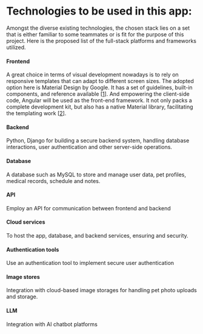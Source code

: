 # Technologies to be used in this app:

Amongst the diverse existing technologies, the chosen stack lies on a set that is either familiar to some teammates or is fit for the purpose of this project. Here is the proposed list of the full-stack platforms and frameworks utilized.

#### Frontend
A great choice in terms of visual development nowadays is to rely on responsive templates that can adapt to different screen sizes. The adopted option here is Material Design by Google. It has a set of guidelines, built-in components, and reference available [[1]].
And empowering the client-side code, Angular will be used as the front-end framework. It not only packs a complete development kit, but also has a native Material library, facilitating the templating work [[2]].

[1]: https://material.io/blog/material-io-redesign "Allin Reese, D. (2022) Magic, utility, and redesigning Material.io, Material Design. Available at: https://material.io/blog/material-io-redesign (Accessed: 11 July 2023)."
[2]: https://blog.angular.io/a-component-dev-kit-for-angular-9f06e3b4b3b4: "Elbourn, J. (2018) A component dev kit for angular, Medium. Available at: https://blog.angular.io/a-component-dev-kit-for-angular-9f06e3b4b3b4 (Accessed: 11 July 2023)."

#### Backend
Python, Django for building a secure backend system, handling database interactions, 
user authentication and other server-side operations.

#### Database
A database such as MySQL to store and manage user data, pet profiles, medical records, schedule and notes.

#### API
Employ an API for communication between frontend and backend

#### Cloud services
To host the app, database, and backend services, ensuring and security.

#### Authentication tools
Use an authentication tool to implement secure user authentication

#### Image stores 
Integration with cloud-based image storages for handling pet photo uploads and storage.

#### LLM
Integration with AI chatbot platforms 
